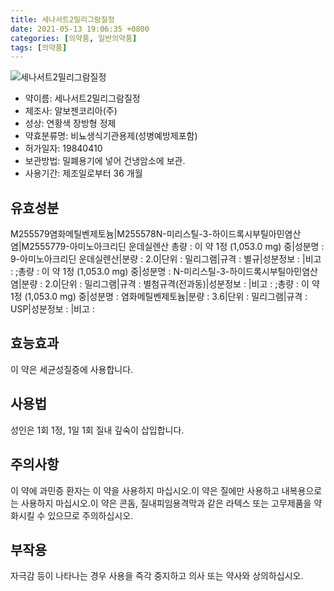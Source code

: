 ```yaml
---
title: 세나서트2밀리그람질정
date: 2021-05-13 19:06:35 +0800
categories: [의약품, 일반의약품]
tags: [의약품]
---
```

![세나서트2밀리그람질정](https://nedrug.mfds.go.kr/pbp/cmn/itemImageDownload/1NOwp2F6EVc)

- 약이름: 세나서트2밀리그람질정
- 제조사: 알보젠코리아(주)
- 성상: 연황색 장방형 정제
- 약효분류명: 비뇨생식기관용제(성병예방제포함)
- 허가일자: 19840410
- 보관방법: 밀폐용기에 넣어 건냉암소에 보관.
- 사용기간: 제조일로부터 36 개월
## 유효성분
M255579염화메틸벤제토늄|M255578N-미리스틸-3-하이드록시부틸아민염산염|M2555779-아미노아크리딘 운데실렌산
총량 : 이 약 1정 (1,053.0 mg) 중|성분명 : 9-아미노아크리딘 운데실렌산|분량 : 2.0|단위 : 밀리그램|규격 : 별규|성분정보 : |비고 : ;총량 : 이 약 1정 (1,053.0 mg) 중|성분명 : N-미리스틸-3-하이드록시부틸아민염산염|분량 : 2.0|단위 : 밀리그램|규격 : 별첨규격(전과동)|성분정보 : |비고 : ;총량 : 이 약 1정 (1,053.0 mg) 중|성분명 : 염화메틸벤제토늄|분량 : 3.6|단위 : 밀리그램|규격 : USP|성분정보 : |비고 :
## 효능효과
이 약은 세균성질증에 사용합니다.
## 사용법
성인은 1회 1정, 1일 1회 질내 깊숙이 삽입합니다.
## 주의사항
이 약에 과민증 환자는 이 약을 사용하지 마십시오.이 약은 질에만 사용하고 내복용으로는 사용하지 마십시오.이 약은 콘돔, 질내피임용격막과 같은 라텍스 또는 고무제품을 약화시킬 수 있으므로 주의하십시오.
## 부작용
자극감 등이 나타나는 경우 사용을 즉각 중지하고 의사 또는 약사와 상의하십시오.
